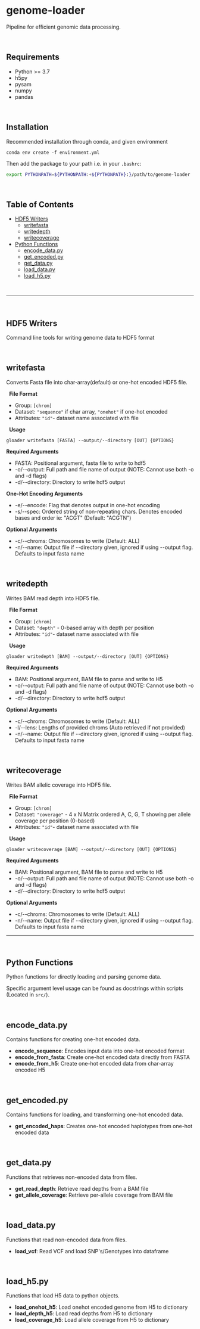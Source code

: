 # genome-loader
Pipeline for efficient genomic data processing.

&nbsp;
## Requirements
- Python >= 3.7
- h5py
- pysam
- numpy
- pandas

&nbsp;
## Installation
Recommended installation through conda, and given environment
```shell script
conda env create -f environment.yml
```

Then add the package to your path i.e. in your `.bashrc`:
```bash
export PYTHONPATH=${PYTHONPATH:+${PYTHONPATH}:}/path/to/genome-loader
```

&nbsp;
## Table of Contents
- [HDF5 Writers](#hdf5-writers)
    - [writefasta](#writefasta)
    - [writedepth](#writedepth)
    - [writecoverage](#writecoverage)
- [Python Functions](#python-functions)
    - [encode_data.py](#encode_datapy)
    - [get_encoded.py](#get_encodedpy)
    - [get_data.py](#get_datapy)
    - [load_data.py](#load_datapy)
    - [load_h5.py](#load_h5py)

&nbsp;

---

&nbsp;
## **HDF5 Writers**
Command line tools for writing genome data to HDF5 format

&nbsp;
## writefasta
Converts Fasta file into char-array(default) or one-hot encoded HDF5 file.

&nbsp;
**File Format**
- Group: `[chrom]`
- Dataset: `"sequence"` if char array, `"onehot"` if one-hot encoded
- Attributes: `"id"`- dataset name associated with file

&nbsp;
**Usage**
```shell script
gloader writefasta [FASTA] --output/--directory [OUT] {OPTIONS}
```

**Required Arguments**
- FASTA: Positional argument, fasta file to write to hdf5
- -o/--output: Full path and file name of output (NOTE: Cannot use both -o and -d flags)
- -d/--directory: Directory to write hdf5 output

**One-Hot Encoding Arguments**
- -e/--encode: Flag that denotes output in one-hot encoding
- -s/--spec: Ordered string of non-repeating chars. Denotes encoded bases and order ie: "ACGT" (Default: "ACGTN")

**Optional Arguments**
- -c/--chroms: Chromosomes to write (Default: ALL)
- -n/--name: Output file if --directory given, ignored if using --output flag. Defaults to input fasta name

&nbsp;
## writedepth
Writes BAM read depth into HDF5 file.

&nbsp;
**File Format**
- Group: `[chrom]`
- Dataset: `"depth"` - 0-based array with depth per position
- Attributes: `"id"`- dataset name associated with file

&nbsp;
**Usage**
```shell script
gloader writedepth [BAM] --output/--directory [OUT] {OPTIONS}
```

**Required Arguments**
- BAM: Positional argument, BAM file to parse and write to H5
- -o/--output: Full path and file name of output (NOTE: Cannot use both -o and -d flags)
- -d/--directory: Directory to write hdf5 output

**Optional Arguments**
- -c/--chroms: Chromosomes to write (Default: ALL)
- -l/--lens: Lengths of provided chroms (Auto retrieved if not provided)
- -n/--name: Output file if --directory given, ignored if using --output flag. Defaults to input fasta name

&nbsp;
## writecoverage
Writes BAM allelic coverage into HDF5 file.

&nbsp;
**File Format**
- Group: `[chrom]`
- Dataset: `"coverage"` - 4 x N Matrix ordered A, C, G, T showing per allele coverage per position (0-based)
- Attributes: `"id"`- dataset name associated with file

&nbsp;
**Usage**
```shell script
gloader writecoverage [BAM] --output/--directory [OUT] {OPTIONS}
```

**Required Arguments**
- BAM: Positional argument, BAM file to parse and write to H5
- -o/--output: Full path and file name of output (NOTE: Cannot use both -o and -d flags)
- -d/--directory: Directory to write hdf5 output

**Optional Arguments**
- -c/--chroms: Chromosomes to write (Default: ALL)
- -n/--name: Output file if --directory given, ignored if using --output flag. Defaults to input fasta name

---

&nbsp;
## **Python Functions**
Python functions for directly loading and parsing genome data.

Specific argument level usage can be found as docstrings within scripts (Located in `src/`).

&nbsp;
## encode_data.py
Contains functions for creating one-hot encoded data.
- **encode_sequence**: Encodes input data into one-hot encoded format
- **encode_from_fasta**: Create one-hot encoded data directly from FASTA
- **encode_from_h5**: Create one-hot encoded data from char-array encoded H5

&nbsp;
## get_encoded.py
Contains functions for loading, and transforming one-hot encoded data.
- **get_encoded_haps**: Creates one-hot encoded haplotypes from one-hot encoded data

&nbsp;
## get_data.py
Functions that retrieves non-encoded data from files.
- **get_read_depth**: Retrieve read depths from a BAM file
- **get_allele_coverage**: Retrieve per-allele coverage from BAM file

&nbsp;
## load_data.py
Functions that read non-encoded data from files.
- **load_vcf**: Read VCF and load SNP's/Genotypes into dataframe

&nbsp;
## load_h5.py
Functions that load H5 data to python objects.
- **load_onehot_h5**: Load onehot encoded genome from H5 to dictionary
- **load_depth_h5**: Load read depths from H5 to dictionary
- **load_coverage_h5**: Load allele coverage from H5 to dictionary
